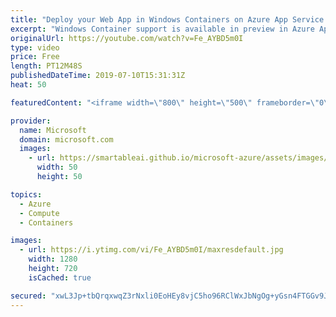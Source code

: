 ```yaml
---
title: "Deploy your Web App in Windows Containers on Azure App Service | Azure Friday"
excerpt: "Windows Container support is available in preview in Azure App Service. By deploying applications via Windows Containers in Azure App Service you can install your dependencies inside the container, call APIs currently blocked by the Azure App Service sandbox and use the power of containers to migrate"
originalUrl: https://youtube.com/watch?v=Fe_AYBD5m0I
type: video
price: Free
length: PT12M48S
publishedDateTime: 2019-07-10T15:31:31Z
heat: 50

featuredContent: "<iframe width=\"800\" height=\"500\" frameborder=\"0\" src=\"https://www.youtube.com/embed/Fe_AYBD5m0I\" allow=\"accelerometer; autoplay; encrypted-media; gyroscope; picture-in-picture\" allowfullscreen></iframe>"

provider:
  name: Microsoft
  domain: microsoft.com
  images:
    - url: https://smartableai.github.io/microsoft-azure/assets/images/organizations/microsoft.com-50x50.jpg
      width: 50
      height: 50

topics:
  - Azure
  - Compute
  - Containers

images:
  - url: https://i.ytimg.com/vi/Fe_AYBD5m0I/maxresdefault.jpg
    width: 1280
    height: 720
    isCached: true

secured: "xwL3Jp+tbQrqxwqZ3rNxli0EoHEy8vjC5ho96RClWxJbNgOg+yGsn4FTGGv9Jyw0StvaarlGk+5qj8y4VgvG0C9V9pUfig1tmlqas4EbK/tGhIvQ1va5k1CVF+S+vgcBzNv2FdsVx3Fi94clyfxS9h0SDuithK9Y5+8G2qwkfb02kmw1soEUJUQ3PuANR3BneC8TCK6ZMH3qzmopUYs/1nB/yIe9y3g+1emINjWpGVDs21OmK3k5+d+/izE8LgIFTWfKEzLWprF5VPeq/0+cSY4pgosdlktnDmtT/i/NW/iZzV3aqS9YqqGydVsinVFsTBxywd+5rXO82gGWx390cjivcUqRI1hpzz42wNAsoLMxjzZfWTcZ2lGU0IYkueFXsvkKtPZSc6sFtH1xqvbceqi11Fi2rqKf48Y/m5rrvRA=;oOtMmZ5yWrtlD4mOdWhBjg=="
---
```


